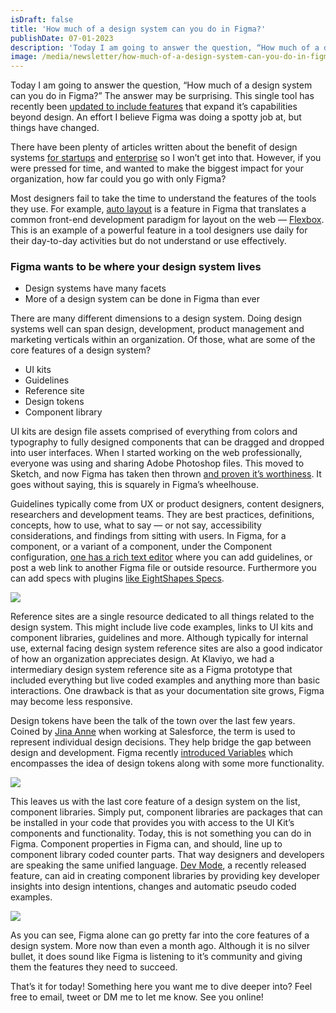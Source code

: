 ```yaml
---
isDraft: false
title: 'How much of a design system can you do in Figma?'
publishDate: 07-01-2023
description: 'Today I am going to answer the question, “How much of a design system can you do in Figma?” The answer may be surprising. '
image: /media/newsletter/how-much-of-a-design-system-can-you-do-in-figma.png
---
```


<p>Today I am going to answer the question, “How much of a design system can you do in Figma?” The answer may be surprising. This single tool has recently been <a href="https://www.figma.com/whats-new/">updated to include features</a> that expand it’s capabilities beyond design. An effort I believe Figma was doing a spotty job at, but things have changed.</p>
<p>There have been plenty of articles written about the benefit of design systems <a href="https://www.nessalab.com/blog-article/the-power-of-design-systems-a-key-investment-for-startup-success">for startups</a> and <a href="https://www.ramotion.com/blog/enterprise-design-system/">enterprise</a> so I won’t get into that. However, if you were pressed for time, and wanted to make the biggest impact for your organization, how far could you go with only Figma?</p>
<p>Most designers fail to take the time to understand the features of the tools they use. For example, <a href="https://help.figma.com/hc/en-us/articles/5731482952599-Using-auto-layout">auto layout</a> is a feature in Figma that translates a common front-end development paradigm for layout on the web —&nbsp;<a href="https://developer.mozilla.org/en-US/docs/Learn/CSS/CSS_layout/Flexbox">Flexbox</a>. This is an example of a powerful feature in a tool designers use daily for their day-to-day activities but do not understand or use effectively.</p>
<h3>Figma wants to be where your design system lives</h3>
<ul>
<li>Design systems have many facets</li>
<li>More of a design system can be done in Figma than ever</li>
</ul>
<p>There are many different dimensions to a design system. Doing design systems well can span design, development, product management and marketing verticals within an organization. Of those, what are some of the core features of a design system?</p>
<ul>
<li>UI kits</li>
<li>Guidelines</li>
<li>Reference site</li>
<li>Design tokens</li>
<li>Component library</li>
</ul>
<p>UI kits are design file assets comprised of everything from colors and typography to fully designed components that can be dragged and dropped into user interfaces. When I started working on the web professionally, everyone was using and sharing Adobe Photoshop files. This moved to Sketch, and now Figma has taken then thrown <a href="https://news.adobe.com/news/news-details/2022/Adobe-to-Acquire-Figma/default.aspx">and proven it’s worthiness</a>. It goes without saying, this is squarely in Figma’s wheelhouse.</p>
<p>Guidelines typically come from UX or product designers, content designers, researchers and development teams. They are best practices, definitions, concepts, how to use, what to say — or not say, accessibility considerations, and findings from sitting with users. In Figma, for a component, or a variant of a component, under the Component configuration, <a href="https://help.figma.com/hc/en-us/articles/7938814091287-Add-descriptions-to-styles-components-and-variable">one has a rich text editor</a> where you can add guidelines, or post a web link to another Figma file or outside resource.&nbsp;Furthermore you can add specs with plugins <a href="https://www.figma.com/community/plugin/1205622541257680763/EightShapes-Specs" class="notion-link-token notion-focusable-token notion-enable-hover" data-token-index="1" tabindex="0"><span class="link-annotation-unknown-block-id--1254366199">like EightShapes Specs</span></a>.</p>
<div class="flow"><img src="/media/newsletter/figma-component-configuration.png"></div>
<p>Reference sites are a single resource dedicated to all things related to the design system. This might include live code examples, links to UI kits and component libraries, guidelines and more. Although typically for internal use, external facing design system reference sites are also a good indicator of how an organization appreciates design. At Klaviyo, we had a intermediary design system reference site as a Figma prototype that included everything but live coded examples and anything more than basic interactions. One drawback is that as your documentation site grows, Figma may become less responsive.</p>
<p>Design tokens have been the talk of the town over the last few years. Coined by <a href="https://www.jina.me/">Jina Anne</a> when working at Salesforce, the term is used to represent individual design decisions. They help bridge the gap between design and development. Figma recently <a href="https://help.figma.com/hc/en-us/articles/15339657135383-Guide-to-variables-in-Figma">introduced Variables</a> which encompasses the idea of design tokens along with some more functionality.</p>
<div class="flow"><img src="/media/newsletter/figma-variables-panel.png"></div>
<p>This leaves us with the last core feature of a design system on the list, component libraries. Simply put, component libraries are packages that can be installed in your code that provides you with access to the UI Kit’s components and functionality. Today, this is not something you can do in Figma. Component properties in Figma can, and should, line up to component library coded counter parts. That way designers and developers are speaking the same unified language. <a href="https://www.figma.com/dev-mode/">Dev Mode</a>, a recently released feature, can aid in creating component libraries by providing key developer insights into design intentions, changes and automatic pseudo coded examples.</p>
<div class="flow"><img src="/media/newsletter/figma-dev-mode-screenshot.png"></div>
<p>As you can see, Figma alone can go pretty far into the core features of a design system. More now than even a month ago. Although it is no silver bullet, it does sound like Figma is listening to it’s community and giving them the features they need to succeed.</p>
<p>That’s it for today! Something here you want me to dive deeper into? Feel free to email, tweet or DM me to let me know. See you online!</p>
